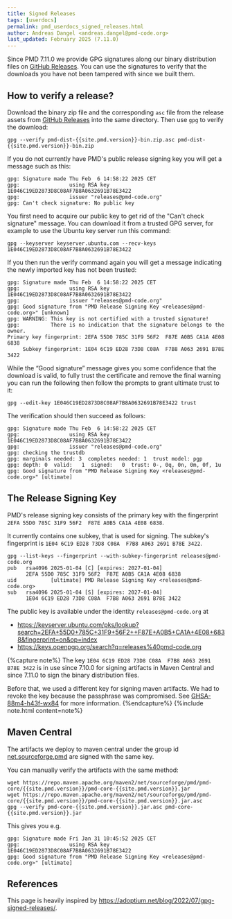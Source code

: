 ```yaml
---
title: Signed Releases
tags: [userdocs]
permalink: pmd_userdocs_signed_releases.html
author: Andreas Dangel <andreas.dangel@pmd-code.org>
last_updated: February 2025 (7.11.0)
---
```


Since PMD 7.11.0 we provide GPG signatures along our binary distribution files on [GitHub Releases](https://github.com/pmd/pmd/releases).
You can use the signatures to verify that the downloads you have not been tampered with since we built them.

## How to verify a release?

Download the binary zip file and the corresponding `asc` file from the release assets from [GitHub Releases](https://github.com/pmd/pmd/releases)
into the same directory. Then use `gpg` to verify the download:

```shell
gpg --verify pmd-dist-{{site.pmd.version}}-bin.zip.asc pmd-dist-{{site.pmd.version}}-bin.zip
```

If you do not currently have PMD's public release signing key you will get a message such as this:
```
gpg: Signature made Thu Feb  6 14:58:22 2025 CET
gpg:                using RSA key 1E046C19ED2873D8C08AF7B8A0632691B78E3422
gpg:                issuer "releases@pmd-code.org"
gpg: Can't check signature: No public key
```

You first need to acquire our public key to get rid of the "Can't check signature" message.
You can download it from a trusted GPG server, for example to use the Ubuntu key server
run this command:

```shell
gpg --keyserver keyserver.ubuntu.com --recv-keys 1E046C19ED2873D8C08AF7B8A0632691B78E3422
```

If you then run the verify command again you will get a message indicating the newly imported
key has not been trusted:

```
gpg: Signature made Thu Feb  6 14:58:22 2025 CET
gpg:                using RSA key 1E046C19ED2873D8C08AF7B8A0632691B78E3422
gpg:                issuer "releases@pmd-code.org"
gpg: Good signature from "PMD Release Signing Key <releases@pmd-code.org>" [unknown]
gpg: WARNING: This key is not certified with a trusted signature!
gpg:          There is no indication that the signature belongs to the owner.
Primary key fingerprint: 2EFA 55D0 785C 31F9 56F2  F87E A0B5 CA1A 4E08 6838
     Subkey fingerprint: 1E04 6C19 ED28 73D8 C08A  F7B8 A063 2691 B78E 3422
```

While the “Good signature” message gives you some confidence that the download is valid, to fully trust the
certificate and remove the final warning you can run the following then follow the prompts to grant ultimate
trust to it:

```
gpg --edit-key 1E046C19ED2873D8C08AF7B8A0632691B78E3422 trust
```

The verification should then succeed as follows:

```
gpg: Signature made Thu Feb  6 14:58:22 2025 CET
gpg:                using RSA key 1E046C19ED2873D8C08AF7B8A0632691B78E3422
gpg:                issuer "releases@pmd-code.org"
gpg: checking the trustdb
gpg: marginals needed: 3  completes needed: 1  trust model: pgp
gpg: depth: 0  valid:   1  signed:   0  trust: 0-, 0q, 0n, 0m, 0f, 1u
gpg: Good signature from "PMD Release Signing Key <releases@pmd-code.org>" [ultimate]
```

## The Release Signing Key

PMD's release signing key consists of the primary key with the fingerprint
`2EFA 55D0 785C 31F9 56F2  F87E A0B5 CA1A 4E08 6838`.

It currently contains one subkey, that is used for signing. The subkey's fingerprint is
`1E04 6C19 ED28 73D8 C08A  F7B8 A063 2691 B78E 3422`.

```shell
gpg --list-keys --fingerprint --with-subkey-fingerprint releases@pmd-code.org
pub   rsa4096 2025-01-04 [C] [expires: 2027-01-04]
      2EFA 55D0 785C 31F9 56F2  F87E A0B5 CA1A 4E08 6838
uid           [ultimate] PMD Release Signing Key <releases@pmd-code.org>
sub   rsa4096 2025-01-04 [S] [expires: 2027-01-04]
      1E04 6C19 ED28 73D8 C08A  F7B8 A063 2691 B78E 3422
```

The public key is available under the identity `releases@pmd-code.org` at

* <https://keyserver.ubuntu.com/pks/lookup?search=2EFA+55D0+785C+31F9+56F2++F87E+A0B5+CA1A+4E08+6838&fingerprint=on&op=index>
* <https://keys.openpgp.org/search?q=releases%40pmd-code.org>

{%capture note%}
The key `1E04 6C19 ED28 73D8 C08A  F7B8 A063 2691 B78E 3422` is in use since 7.10.0 for signing artifacts
in Maven Central and since 7.11.0 to sign the binary distribution files.

Before that, we used a different key for signing maven artifacts. We had to revoke the key because
the passphrase was compromised. See [GHSA-88m4-h43f-wx84](https://github.com/pmd/pmd/security/advisories/GHSA-88m4-h43f-wx84)
for more information.
{%endcapture%}
{%include note.html content=note%}

## Maven Central

The artifacts we deploy to maven central under the group id [net.sourceforge.pmd](https://repo.maven.apache.org/maven2/net/sourceforge/pmd/)
are signed with the same key.

You can manually verify the artifacts with the same method:

```shell
wget https://repo.maven.apache.org/maven2/net/sourceforge/pmd/pmd-core/{{site.pmd.version}}/pmd-core-{{site.pmd.version}}.jar
wget https://repo.maven.apache.org/maven2/net/sourceforge/pmd/pmd-core/{{site.pmd.version}}/pmd-core-{{site.pmd.version}}.jar.asc
gpg --verify pmd-core-{{site.pmd.version}}.jar.asc pmd-core-{{site.pmd.version}}.jar
```

This gives you e.g.

```
gpg: Signature made Fri Jan 31 10:45:52 2025 CET
gpg:                using RSA key 1E046C19ED2873D8C08AF7B8A0632691B78E3422
gpg: Good signature from "PMD Release Signing Key <releases@pmd-code.org>" [ultimate]
```

## References
This page is heavily inspired by <https://adoptium.net/blog/2022/07/gpg-signed-releases/>.
